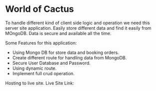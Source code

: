 # World of Cactus

To handle different kind of client side logic and operation we need this server site application. Easily store different data and find it easily from MOngoDB. Data is secure and available all the time.

Some Features for this application:

- Using Mongo DB for store data and booking orders.
- Create different route for handling data from MongoDB.
- Secure User Database and Password.
- Using dynamic route.
- Implement full crud operation.

Hosting to live site. Live Site Link: 